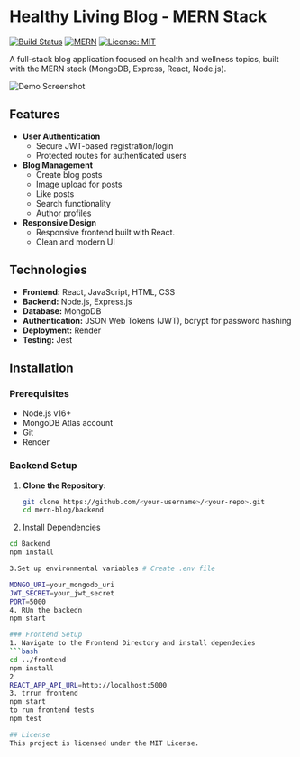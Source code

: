 # Healthy Living Blog - MERN Stack

[![Build Status](https://img.shields.io/badge/build-passing-brightgreen)]()
[![MERN](https://img.shields.io/badge/stack-MERN-00f.svg)](https://www.mongodb.com/mern-stack)
[![License: MIT](https://img.shields.io/badge/License-MIT-yellow.svg)](https://opensource.org/licenses/MIT)

A full-stack blog application focused on health and wellness topics, built with the MERN stack (MongoDB, Express, React, Node.js).

![Demo Screenshot](/screenshots/demo.png) <!-- Add your screenshot path -->

## Features

- **User Authentication**
  - Secure JWT-based registration/login
  - Protected routes for authenticated users
- **Blog Management**
  - Create blog posts
  - Image upload for posts
  - Like posts
  - Search functionality
  - Author profiles
- **Responsive Design**
  - Responsive frontend built with React.
  - Clean and modern UI

## Technologies
- **Frontend:** React, JavaScript, HTML, CSS
- **Backend:** Node.js, Express.js
- **Database:** MongoDB 
- **Authentication:** JSON Web Tokens (JWT), bcrypt for password hashing
- **Deployment:** Render 
- **Testing:** Jest

## Installation

### Prerequisites
- Node.js v16+
- MongoDB Atlas account
- Git
- Render

### Backend Setup
1. **Clone the Repository:**
   ```bash
   git clone https://github.com/<your-username>/<your-repo>.git
   cd mern-blog/backend
   
2. Install Dependencies
```bash
cd Backend
npm install

3.Set up environmental variables # Create .env file

MONGO_URI=your_mongodb_uri
JWT_SECRET=your_jwt_secret
PORT=5000
4. RUn the backedn
npm start

### Frontend Setup
1. Navigate to the Frontend Directory and install dependecies
```bash
cd ../frontend
npm install
2
REACT_APP_API_URL=http://localhost:5000
3. trrun frontend
npm start
to run frontend tests
npm test

## License
This project is licensed under the MIT License. 
